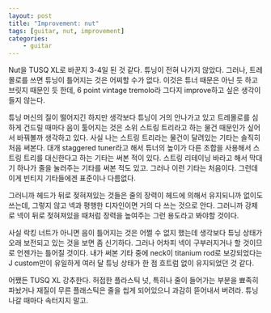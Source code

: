 ```yaml
---
layout: post
title: "Improvement: nut"
tags: [guitar, nut, improvement]
categories:
    - guitar
---
```


Nut을 TUSQ XL로 바꾼지 3-4일 된 것 같다. 튜닝이 전혀 나가지 않았다. 그러나, 트레몰로를 쓰면 튜닝이 틀어지는 것은 어찌할 수가 없다. 이것은 튜너 때문은 아닌 듯 하고 브릿지 때문인 듯 한데, 6 point vintage tremolo라 그다지 improve하고 싶은 생각이 들지 않는다. 

튜닝 머신의 질이 떨어지긴 하지만 생각보다 튜닝이 거의 안나가고 있고 트레몰로를 심하게 건드릴 때마다 음이 툴어지는 것은 소위 스트링 트리라고 하는 물건 때문인가 싶어서 바꿔볼까 생각하고 있다. 사실 나는 스트링 트리라는 물건이 달려있는 기타는 솔직히 처음 써본다. 대개 staggered tuner라고 해서 튜너의 높이가 다른 조합을 사용해서 스트링 트리를 대신한다고 하는 기타는 써본 적이 있다. 스트링 리테이닝 바라고 해서 막대기 하나가 줄을 눌러주는 기타를 써본 적도 있고. 그러나 이런 기타는 처음이다. 그런데 이게 빈티지 기타들에겐 표준이나 다름없다. 

그러니까 헤드가 뒤로 젖혀져있는 것들은 줄의 장력이 헤드에 의해서 유지되니까 없이도 쓰는데, 그렇지 않고 넥과 평행한 디자인이면 거의 다 쓰는 것으로 안다. 그러니까 강제로 넥이 뒤로 젖혀져있을 때처럼 장력을 높여주는 그런 용도라고 봐야할 것이다. 

사실 락킹 너트가 아니면 음이 틀어지는 것은 어쩔 수 없지 했는데 생각보다 튜닝 상태가 오래 보전되고 있는 것을 보면 좀 신기하다. 그러나 어차피 넥이 구부러지거나 할 것이므로 언젠가는 틀어질 것이다. 내가 써본 기타 중에 neck이 titanium rod로 보강되었다는 J custom만이 유일하게 여러 달 튜닝 상태가 한 점 흐트럼 없이 유지되었던 것 같다.

어쨌든 TUSQ XL 강추한다. 허접한 플라스틱 넛, 특히나 줄이 들어가는 부분을 뾰족히 파놨거나 재질이 무른 플래스틱은 줄을 씹게 되어있으니 과감히 뜯어내서 버려라. 튜닝 나갈 때마다 속터지지 말고. 